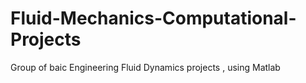 # Fluid-Mechanics-Computational-Projects
Group of baic Engineering Fluid Dynamics  projects , using Matlab 
